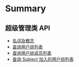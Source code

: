 # Summary

## 超级管理类 API
* [名词及概念](./00-Concepts.md)
* [查询用户组列表](./01-ListGlobalGroup.md)
* [查询用户组成员列表](./02-ListGroupMember.md)
* [查询 Subject 加入的用户组列表](./03-ListGroupOfSubjectJoined.md)
